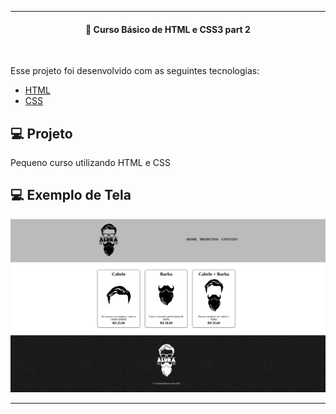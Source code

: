 ---
<h4 align="center">
  🚀 Curso Básico de HTML e CSS3 part 2
</h4>
<br>

Esse projeto foi desenvolvido com as seguintes tecnologias:

- [HTML](https://www.w3schools.com/html/)
- [CSS](https://www.w3schools.com/css/)


## 💻 Projeto

Pequeno curso utilizando HTML e CSS

##  💻 Exemplo de Tela
![alt text](https://github.com/GUIFRE88/curso_html_css_2/blob/master/produtos.png)

----
